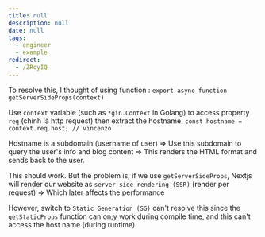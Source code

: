 ```yaml
---
title: null
description: null
date: null
tags:
  - engineer
  - example
redirect:
  - /ZRoyIQ
---
```


To resolve this, I thought of using function : `export async function getServerSideProps(context)`

Use `context` variable (such as `*gin.Context` in Golang) to access property `req` (chính là http request) then extract the hostname. `const hostname = context.req.host; // vincenzo `

Hostname is a subdomain (username of user) => Use this subdomain to query the user's info and blog content => This renders the HTML format and sends back to the user.

This should work. But the problem is, if we use `getServerSideProps`, Nextjs will render our website as `server side rendering (SSR)` (render per request) => Which later affects the performance

However, switch to `Static Generation (SG)` can't resolve this since the `getStaticProps` function can on;y work during compile time, and this can't access the host name (during runtime)
